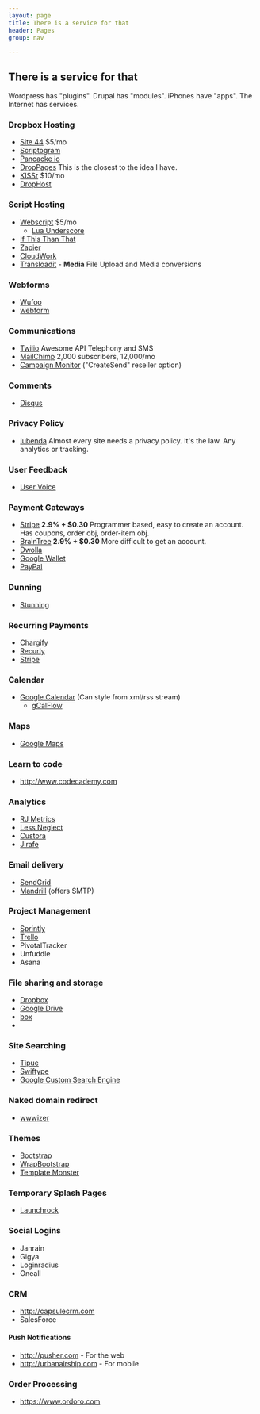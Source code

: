 ```yaml
---
layout: page
title: There is a service for that
header: Pages
group: nav

---
```

## There is a service for that

Wordpress has "plugins". Drupal has "modules". iPhones have "apps". The Internet has services.

### Dropbox Hosting

* [Site 44](http://www.site44.com) $5/mo
* [Scriptogram](http://scriptogr.am)
* [Pancacke io](http://pancake.io)
* [DropPages](http://droppages.com) This is the closest to the idea I have.
* [KISSr](http://www.kissr.com) $10/mo
* [DropHost](http://www.drophost.net)

### Script Hosting

* [Webscript](https://www.webscript.io) $5/mo
  * [Lua Underscore](http://mirven.github.com/underscore.lua)
* [If This Than That](https://ifttt.com)
* [Zapier](https://zapier.com)
* [CloudWork](https://cloudwork.com)
* [Transloadit](https://transloadit.com) - **Media** File Upload and Media conversions

### Webforms

* [Wufoo](http://www.wufoo.com)
* [webform](https://webform.com)

### Communications

* [Twilio](http://www.twilio.com/) Awesome API Telephony and SMS
* [MailChimp](http://mailchimp.com/) 2,000 subscribers, 12,000/mo
* [Campaign Monitor](http://www.campaignmonitor.com/) ("CreateSend" reseller option)

### Comments

* [Disqus](http://disqus.com)

### Privacy Policy

* [Iubenda](https://www.iubenda.com) Almost every site needs a privacy policy. It's the law. Any analytics or tracking.

### User Feedback

* [User Voice](http://www.uservoice.com)

### Payment Gateways

* [Stripe](https://stripe.com/) **2.9% + $0.30** Programmer based, easy to create an account. Has coupons, order obj, order-item obj.
* [BrainTree](https://www.braintreepayments.com/) **2.9% + $0.30** More difficult to get an account.
* [Dwolla](https://www.dwolla.com/)
* [Google Wallet](http://www.google.com/wallet/)
* [PayPal](https://www.paypal.com/)

### Dunning

* [Stunning](http://bestunning.net/)

### Recurring Payments

* [Chargify](http://chargify.com/)
* [Recurly](http://recurly.com/)
* [Stripe](https://stripe.com/)

### Calendar

* [Google Calendar](http://www.google.com/calendar/) (Can style from xml/rss stream)
  * [gCalFlow](http://sugi.github.com/jquery-gcal-flow)

### Maps

* [Google Maps](http://maps.google.com/)

### Learn to code

* http://www.codecademy.com

### Analytics

* [RJ Metrics](https://www.rjmetrics.com/)
* [Less Neglect](http://lessneglect.com/)
* [Custora](https://www.custora.com/)
* [Jirafe](http://jirafe.com)

### Email delivery

* [SendGrid](http://sendgrid.com/)
* [Mandrill](http://mandrill.com/) (offers SMTP)

### Project Management

* [Sprintly](https://sprint.ly/)
* [Trello](https://trello.com/)
* PivotalTracker
* Unfuddle
* Asana

### File sharing and storage
* [Dropbox](https://www.dropbox.com/)
* [Google Drive](https://drive.google.com/)
* [box](https://www.box.com/)
* [](https://droplr.com)

### Site Searching
* [Tipue](http://www.tipue.com/search/)
* [Swiftype](https://swiftype.com/)
* [Google Custom Search Engine](http://www.google.com/cse/)

### Naked domain redirect
* [wwwizer](http://wwwizer.com/naked-domain-redirect/)

### Themes
* [Bootstrap](http://twitter.github.com/bootstrap/)
* [WrapBootstrap](https://wrapbootstrap.com/)
* [Template Monster](http://www.templatemonster.com/)

### Temporary Splash Pages
* [Launchrock](http://launchrock.com)

### Social Logins
* Janrain
* Gigya
* Loginradius
* Oneall

### CRM
* http://capsulecrm.com
* SalesForce

#### Push Notifications
* http://pusher.com - For the web
* http://urbanairship.com - For mobile

### Order Processing
* https://www.ordoro.com

